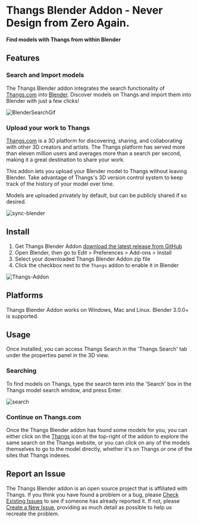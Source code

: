 # Thangs Blender Addon - Never Design from Zero Again.

**Find models with Thangs from within Blender**

## Features

### Search and Import models

The Thangs Blender addon integrates the search functionality of [Thangs.com](https://thangs.com) into [Blender](http://www.blender.org). Discover models on Thangs and import them into Blender with just a few clicks!

![BlenderSearchGif](https://user-images.githubusercontent.com/105221281/201858553-192ad292-df0e-4e12-af07-9665b33a95bc.gif)

### Upload your work to Thangs

[Thangs.com](https://thangs.com) is a 3D platform for discovering, sharing, and collaborating with other 3D creators and artists.
The Thangs platform has served more than eleven million users and averages more than a search per second, making it a great destination
to share your work.

This addon lets you upload your Blender model to Thangs without leaving Blender.  Take advantage of 
Thangs's 3D version control system to keep track of the history of your model over time.

Models are uploaded privately by default, but can be publicly shared if so desired.

![sync-blender](https://user-images.githubusercontent.com/89785132/231832452-131daf23-1dd5-4d2e-81e9-4c8303e059a2.gif)

## Install

1. Get Thangs Blender Addon [download the latest release from GitHub](https://github.com/physna/thangs-blender-addon/releases/download/v0.2.8/thangs-blender-addon.zip)
1. Open Blender, then go to Edit > Preferences > Add-ons > Install
1. Select your downloaded Thangs Blender Addon zip file
1. Click the checkbox next to the `Thangs` addon to enable it in Blender


![Thangs-Addon](https://user-images.githubusercontent.com/105221281/184414452-2c7913d5-4a20-47ca-a31b-125a21067523.gif)

## Platforms

Thangs Blender Addon works on Windows, Mac and Linux. Blender 3.0.0+ is supported.

## Usage

Once installed, you can access Thangs Search in the 'Thangs Search' tab under the properties panel in the 3D view.

### Searching

To find models on Thangs, type the search term into the 'Search' box in the Thangs model search window, and press Enter.

![search](https://user-images.githubusercontent.com/89785132/192753546-af1a3948-7b78-4de1-a08d-e4909385537a.gif)


### Continue on Thangs.com

Once the Thangs Blender addon has found some models for you, you can either click on the [Thangs](https://thangs.com?utm_source=blender_github&utm_medium=referral&utm_campaign=blender_github) icon
at the top-right of the addon to explore the same search on the Thangs website, or you can click on any of the models themselves to go to
the model directly, whether it's on Thangs or one of the sites that Thangs indexes.

## Report an Issue

The Thangs Blender addon is an open source project that is affiliated with Thangs. If you think you have found a problem or a bug, please [Check Existing Issues](/../../issues) to see if someone has already reported it. If not, please [Create a New Issue](/../../issues/new/choose), providing as much detail as possible to help us recreate the problem.
